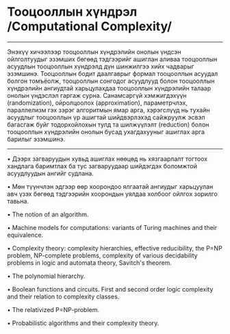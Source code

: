 # Тооцооллын хүндрэл /Computational Complexity/

-------------------------------------------------------------------------------------------------------

Энэхүү хичээлээр тооцооллын хүндрэлийн онолын үндсэн ойлголтуудыг эзэмших бөгөөд тэдгээрийг ашиглан аливаа тооцооллын асуудлын тооцооллын хүндрэлд дүн шинжилгээ хийх чадварыг эзэмшинэ. Тооцооллын бодит даалгаврыг формал тооцооллын асуудал болгон томъёолж, тооцооллын сонгодог асуудлууд болон тооцооллын хүндрэлийн ангиудтай харьцулахдаа тооцооллын хүндрэлийн талаар онолын үндэслэл гаргаж сурна. Санамсаргүй хэмжигдэхүүн (randomization), ойролцоолох (approximation), параметрчлэх, параллелизм гэх зэрэг алгоритмын ямар арга, хэрэгслүүд нь тухайн асуудлыг тооцооллын үр ашигтай шийдвэрлэхэд сайжруулж эсвэл багасгаж буйг тодорхойлохын тулд та шилжүүлэлт (reduction) болон тооцооллын хүндрэлийн онолын бусад ухагдахууныг ашиглах арга барилыг эзэмшинэ. 

--------------------------------------------------------------------------------------------------------

• Дээрх загваруудын хувьд ашиглах нөөцөд нь хязгаарлалт тогтоох хандлага баримтлах ба тус загваруудаар шийдэгдэх боломжтой асуудлуудын ангийг судлана.

• Мөн түүнчлэн эдгээр өөр хоорондоо ялгаатай ангиудыг харьцуулан авч үзэх бөгөөд тэдгээрийн хоорондын уялдаа холбоог ойлгох зорилго тавьна.

• The notion of an algorithm.

• Machine models for computations: variants of Turing machines and their equivalence.

• Complexity theory: complexity hierarchies, effective reducibility, the P=NP problem, NP-complete problems, complexity of various decidability problems in logic and automata theory, Savitch's theorem.

• The polynomial hierarchy.

• Boolean functions and circuits. First and second order logic complexity and their relation to complexity classes.

• The relativized P=NP-problem.

• Probabilistic algorithms and their complexity theory.




